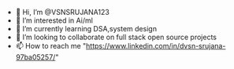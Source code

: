 - 👋 Hi, I’m @VSNSRUJANA123
- 👀 I’m interested in Ai/ml
- 🌱 I’m currently learning DSA,system design 
- 💞️ I’m looking to collaborate on full stack open source projects
- 📫 How to reach me "https://www.linkedin.com/in/dvsn-srujana-97ba05257/"


<!---
VSNSRUJANA123/VSNSRUJANA123 is a ✨ special ✨ repository because its `README.md` (this file) appears on your GitHub profile.
You can click the Preview link to take a look at your changes.
--->
